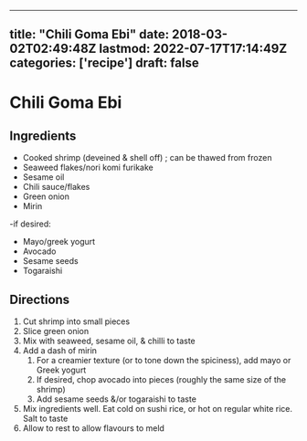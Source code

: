 
---
title: "Chili Goma Ebi"
date: 2018-03-02T02:49:48Z
lastmod: 2022-07-17T17:14:49Z
categories: ['recipe']
draft: false
---


# Chili Goma Ebi
## Ingredients
* Cooked shrimp (deveined & shell off) ; can be thawed from frozen
* Seaweed flakes/nori komi furikake
* Sesame oil
* Chili sauce/flakes
* Green onion
* Mirin

-if desired:
* Mayo/greek yogurt 
* Avocado
* Sesame seeds
* Togaraishi

## Directions
1. Cut shrimp into small pieces
2. Slice green onion
3. Mix with seaweed, sesame oil, & chilli to taste
4. Add a dash of mirin
   1. For a creamier texture (or to tone down the spiciness), add mayo or Greek yogurt
   2. If desired, chop avocado into pieces (roughly the same size of the shrimp) 
   3. Add sesame seeds &/or togaraishi to taste
5. Mix ingredients well. Eat cold on sushi rice, or hot on regular white rice. Salt to taste
6. Allow to rest to allow flavours to meld

<!-- #recipe #public -->

<!-- {BearID:BAB20A42-348D-4BD2-B065-884AA4122458-1780-000541AD97A374F1} -->
